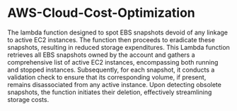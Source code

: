 # AWS-Cloud-Cost-Optimization
The lambda function designed to spot EBS snapshots devoid of any linkage to active EC2 instances. The function then proceeds to eradicate these snapshots, resulting in reduced storage expenditures.
This Lambda function retrieves all EBS snapshots owned by the account and gathers a comprehensive list of active EC2 instances, encompassing both running and stopped instances. Subsequently, for each snapshot, it conducts a validation check to ensure that its corresponding volume, if present, remains disassociated from any active instance. Upon detecting obsolete snapshots, the function initiates their deletion, effectively streamlining storage costs.

